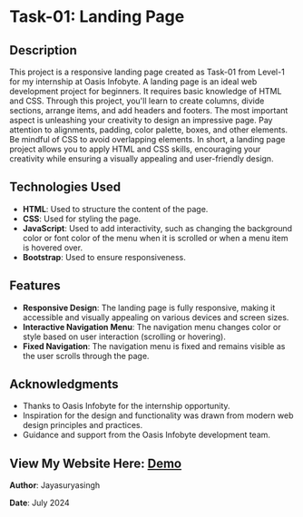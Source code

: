# Task-01: Landing Page

## Description

This project is a responsive landing page created as Task-01 from Level-1 for my internship at Oasis Infobyte. A landing page is an ideal web development project for beginners. It requires basic knowledge of HTML and CSS. Through this project, you'll learn to create columns, divide sections, arrange items, and add headers and footers. The most important aspect is unleashing your creativity to design an impressive page. Pay attention to alignments, padding, color palette, boxes, and other elements. Be mindful of CSS to avoid overlapping elements. In short, a landing page project allows you to apply HTML and CSS skills, encouraging your creativity while ensuring a visually appealing and user-friendly design.

## Technologies Used

- **HTML**: Used to structure the content of the page.
- **CSS**: Used for styling the page.
- **JavaScript**: Used to add interactivity, such as changing the background color or font color of the menu when it is scrolled or when a menu item is hovered over.
- **Bootstrap**: Used to ensure responsiveness.

## Features

- **Responsive Design**: The landing page is fully responsive, making it accessible and visually appealing on various devices and screen sizes.
- **Interactive Navigation Menu**: The navigation menu changes color or style based on user interaction (scrolling or hovering).
- **Fixed Navigation**: The navigation menu is fixed and remains visible as the user scrolls through the page.

## Acknowledgments
- Thanks to Oasis Infobyte for the internship opportunity.
- Inspiration for the design and functionality was drawn from modern web design principles and practices.
- Guidance and support from the Oasis Infobyte development team.

## View My Website Here: [Demo](https://hrjayasuryasingh9.github.io/OIBSIP/Level-1/Task-1/)

**Author**: Jayasuryasingh

**Date**: July 2024
